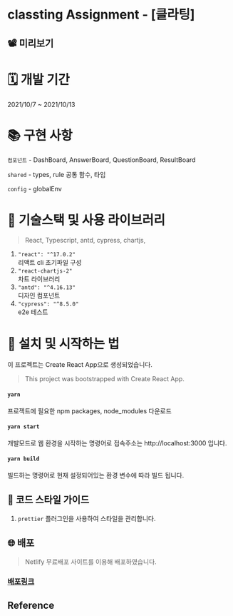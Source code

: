 # classting Assignment - [클라팅]

## 📽 미리보기

# 🗓 개발 기간

2021/10/7 ~ 2021/10/13

# 📚 구현 사항

`컴포넌트` - DashBoard, AnswerBoard, QuestionBoard, ResultBoard

`shared` - types, rule 공통 함수, 타입

`config` - globalEnv

# 🔨 기술스택 및 사용 라이브러리

> React, Typescript, antd, cypress, chartjs,

1. `"react": "^17.0.2"` <br/>
   리액트 cli 초기파일 구성
2. `"react-chartjs-2"` <br/>
   차트 라이브러리
3. `"antd": "^4.16.13"` <br/>
   디자인 컴포넌트
4. `"cypress": "^8.5.0"` <br/>
   e2e 테스트

# 📱 설치 및 시작하는 법

이 프로젝트는 Create React App으로 생성되었습니다.

> This project was bootstrapped with Create React App.

#### `yarn`

프로젝트에 필요한 npm packages, node_modules 다운로드

#### `yarn start`

개발모드로 웹 환경을 시작하는 명령어로
접속주소는 http://localhost:3000 입니다.

#### `yarn build`

빌드하는 명령어로 현재 설정되어있는 환경 변수에 따라 빌드 됩니다.

## 💄 코드 스타일 가이드

1. `prettier` 플러그인을 사용하여 스타일을 관리합니다.

## 🌐 배포

> Netlify 무료배포 사이트를 이용해 배포하였습니다.

### [배포링크]()

## Reference
